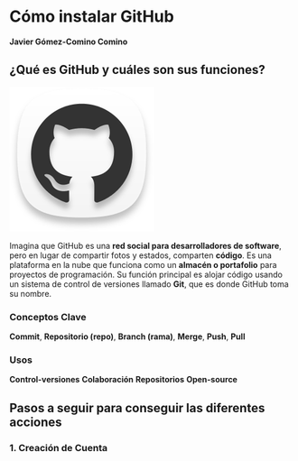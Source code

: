 # Cómo instalar GitHub
**Javier Gómez-Comino Comino**

## ¿Qué es GitHub y cuáles son sus funciones?
![GitHub](/img/GitHub-icon.png)

Imagina que GitHub es una **red social para desarrolladores de software**, pero en lugar de compartir fotos y estados, comparten **código**.
Es una plataforma en la nube que funciona como un **almacén o portafolio** para proyectos de programación. Su función principal es alojar código usando un sistema de control de versiones llamado **Git**, que es donde GitHub toma su nombre.

### Conceptos Clave  

**Commit**, **Repositorio (repo)**, **Branch (rama)**, **Merge**, **Push**, **Pull**

### Usos  
**Control-versiones**
**Colaboración**
**Repositorios**
**Open-source**  

## Pasos a seguir para conseguir las diferentes acciones

### 1. Creación de Cuenta


